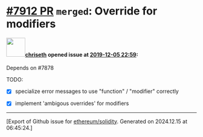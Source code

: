# [\#7912 PR](https://github.com/ethereum/solidity/pull/7912) `merged`: Override for modifiers

#### <img src="https://avatars.githubusercontent.com/u/9073706?v=4" width="50">[chriseth](https://github.com/chriseth) opened issue at [2019-12-05 22:59](https://github.com/ethereum/solidity/pull/7912):

Depends on #7878 

TODO:
 - [x] specialize error messages to use "function" / "modifier" correctly
 - [x] implement 'ambigous overrides' for modifiers




-------------------------------------------------------------------------------



[Export of Github issue for [ethereum/solidity](https://github.com/ethereum/solidity). Generated on 2024.12.15 at 06:45:24.]
